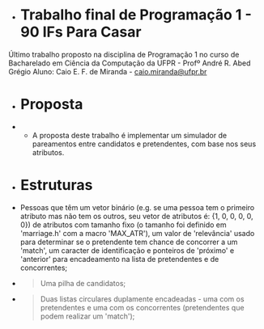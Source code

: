 - # Trabalho final de Programação 1 - 90 IFs Para Casar
Último trabalho proposto na disciplina de Programação 1 no curso de Bacharelado em Ciência da Computação da UFPR - Profº André R. Abed Grégio
Aluno: Caio E. F. de Miranda - caio.miranda@ufpr.br

- # Proposta
- - A proposta deste trabalho é implementar um simulador de pareamentos entre candidatos e pretendentes, com base nos seus atributos.

- # Estruturas
* Pessoas que têm um vetor binário (e.g. se uma pessoa tem o primeiro atributo mas não tem os outros, seu vetor de atributos é: {1, 0, 0, 0, 0, 0}) de atributos com tamanho fixo (o tamanho foi definido em 'marriage.h' com a macro 'MAX_ATR'), um valor de 'relevância' usado para determinar se o pretendente tem chance de concorrer a um 'match', um caracter de identificação e ponteiros de 'próximo' e 'anterior' para encadeamento na lista de pretendentes e de concorrentes;
- > Uma pilha de candidatos;
- > Duas listas circulares duplamente encadeadas - uma com os pretendentes e uma com os concorrentes (pretendentes que podem realizar um 'match');

